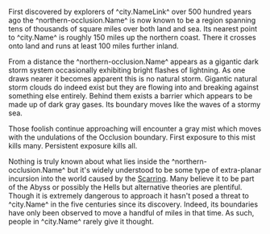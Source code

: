 First discovered by explorers of ^city.NameLink^ over 500 hundred years ago the ^northern-occlusion.Name^ is now known to be a region spanning tens of thousands of square miles over both land and sea. Its nearest point to ^city.Name^ is roughly 150 miles up the northern coast. There it crosses onto land and runs at least 100 miles further inland.

From a distance the ^northern-occlusion.Name^ appears as a gigantic dark storm system occasionally exhibiting bright flashes of lightning. As one draws nearer it becomes apparent this is no natural storm. Gigantic natural storm clouds do indeed exist but they are flowing into and breaking against something else entirely. Behind them exists a barrier which appears to be made up of dark gray gases. Its boundary moves like the waves of a stormy sea.

Those foolish continue approaching will encounter a gray mist which moves with the undulations of the Occlusion boundary. First exposure to this mist kills many. Persistent exposure kills all.

Nothing is truly known about what lies inside the ^northern-occlusion.Name^ but it's widely understood to be some type of extra-planar incursion into the world caused by the [Scarring](./scarred-world.md). Many believe it to be part of the Abyss or possibly the Hells but alternative theories are plentiful. Though it is extremely dangerous to approach it hasn't posed a threat to ^city.Name^ in the five centuries since its discovery. Indeed, its boundaries have only been observed to move a handful of miles in that time. As such, people in ^city.Name^ rarely give it thought.
